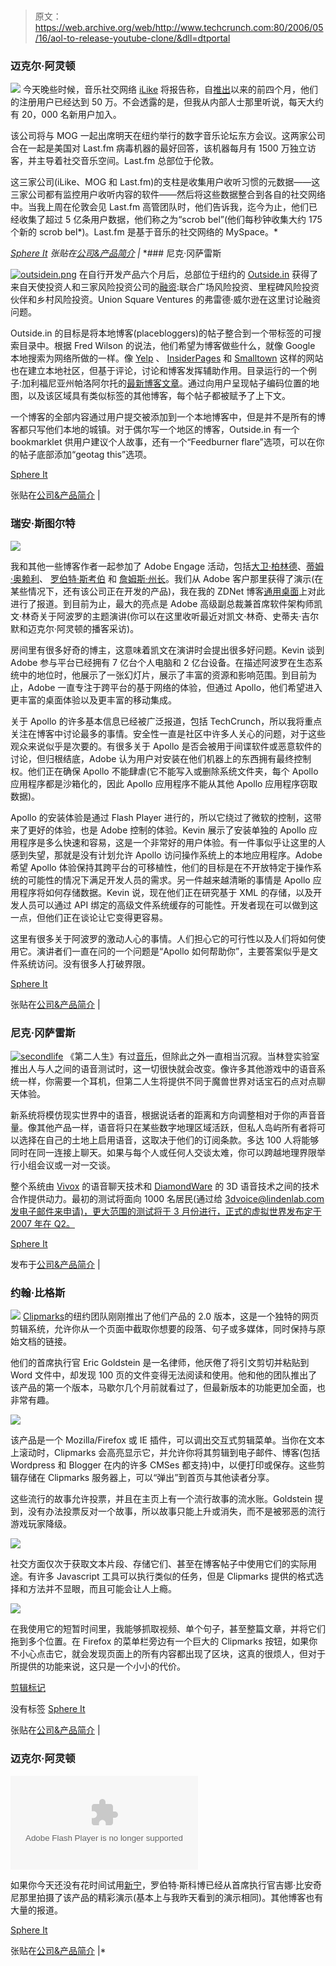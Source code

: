 # 

> 原文：<https://web.archive.org/web/http://www.techcrunch.com:80/2006/05/16/aol-to-release-youtube-clone/&dll=dtportal>

### 迈克尔·阿灵顿

[![](img/0c8c346643ae960d5c699cf1ecd89bef.png)](https://web.archive.org/web/20070228112645/http://www.ilike.com/) 今天晚些时候，音乐社交网络 [iLike](https://web.archive.org/web/20070228112645/http://www.ilike.com/) 将报告称，自[推出](https://web.archive.org/web/20070228112645/http://www.techcrunch.com/2006/10/24/ilike-brings-free-indy-music-to-itunes-recommendations/)以来的前四个月，他们的注册用户已经达到 50 万。不会透露的是，但我从内部人士那里听说，每天大约有 20，000 名新用户加入。

该公司将与 MOG 一起出席明天在纽约举行的数字音乐论坛东方会议。这两家公司合在一起是美国对 Last.fm 病毒机器的最好回答，该机器每月有 1500 万独立访客，并主导着社交音乐空间。Last.fm 总部位于伦敦。

这三家公司(iLike、MOG 和 Last.fm)的支柱是收集用户收听习惯的元数据——这三家公司都有监控用户收听内容的软件——然后将这些数据整合到各自的社交网络中。当我上周在伦敦会见 Last.fm 高管团队时，他们告诉我，迄今为止，他们已经收集了超过 5 亿条用户数据，他们称之为“scrob bel”(他们每秒钟收集大约 175 个新的 scrob bel*)。Last.fm 是基于音乐的社交网络的 MySpace。*

*[Sphere It](https://web.archive.org/web/20070228112645/http://www.sphere.com/search?q=sphereit:http://www.techcrunch.com/2007/02/27/ilike-growing-quickly-still-massively-trailing-lastfm/ "Related Blogs & Articles")* *张贴在[公司&产品简介](https://web.archive.org/web/20070228112645/http://www.techcrunch.com/category/company-product-profiles/ "View all posts in Company & Product Profiles") |*  *### 尼克·冈萨雷斯

[![outsidein.png](img/810715ae187f071aa5384afa3cd1c28b.png)](https://web.archive.org/web/20070228112645/http://outside.in/) 在自行开发产品六个月后，总部位于纽约的 [Outside.in](https://web.archive.org/web/20070228112645/http://outside.in/) 获得了来自天使投资人和三家风险投资公司的[融资](https://web.archive.org/web/20070228112645/http://outside.in/blog/2007/02/27/new-features-and-financing-press-release/):联合广场风险投资、里程碑风险投资伙伴和乡村风险投资。Union Square Ventures 的弗雷德·威尔逊在这里讨论融资问题。

Outside.in 的目标是将本地博客(placebloggers)的帖子整合到一个带标签的可搜索目录中。根据 Fred Wilson 的说法，他们希望为博客做些什么，就像 Google 本地搜索为网络所做的一样。像 [Yelp](https://web.archive.org/web/20070228112645/http://www.techcrunch.com/2006/10/04/yelp-secures-10-million-more-for-local-reviews/) 、 [InsiderPages](https://web.archive.org/web/20070228112645/http://www.techcrunch.com/2007/02/22/insider-pages-acquisition-may-be-announced-next-week/) 和 [Smalltown](https://web.archive.org/web/20070228112645/http://www.techcrunch.com/2006/10/10/smalltowncom-small-town-reviews-in-flash/) 这样的网站也在建立本地社区，但基于评论，讨论和博客发挥辅助作用。目录运行的一个例子:加利福尼亚州帕洛阿尔托的[最新博客文章](https://web.archive.org/web/20070228112645/http://outside.in/palo_alto)。通过向用户呈现帖子编码位置的地图，以及该区域具有类似标签的其他博客，每个帖子都被赋予了上下文。

一个博客的全部内容通过用户提交被添加到一个本地博客中，但是并不是所有的博客都只写他们本地的城镇。对于偶尔写一个地区的博客，Outside.in 有一个 bookmarklet 供用户建议个人故事，还有一个“Feedburner flare”选项，可以在你的帖子底部添加“geotag this”选项。

[Sphere It](https://web.archive.org/web/20070228112645/http://www.sphere.com/search?q=sphereit:http://www.techcrunch.com/2007/02/27/outsidein-gets-cash-for-geocoding-the-blogosphere/ "Related Blogs & Articles")

张贴在[公司&产品简介](https://web.archive.org/web/20070228112645/http://www.techcrunch.com/category/company-product-profiles/ "View all posts in Company & Product Profiles") |

### 瑞安·斯图尔特

![](img/ed84388c53db20021c3bcaa0156ba2fa.png)

我和其他一些博客作者一起参加了 Adobe Engage 活动，包括[大卫·柏林德](https://web.archive.org/web/20070228112645/http://blogs.zdnet.com/Berlind/?p=361)、[蒂姆·奥赖利](https://web.archive.org/web/20070228112645/http://radar.oreilly.com/archives/2007/02/creating_engagi.html)、 [罗伯特·斯考伯](https://web.archive.org/web/20070228112645/http://scobleizer.com/2007/02/27/drinking-the-adobe-coffee/) 和 [詹姆斯·州长](https://web.archive.org/web/20070228112645/http://www.redmonk.com/jgovernor/2007/02/27/adobe-engage-fighting-agai<br%20/>nst-the-architecture-of-the-space/)。我们从 Adobe 客户那里获得了演示(在某些情况下，还有该公司正在开发的产品)，我在我的 ZDNet 博客[通用桌面](https://web.archive.org/web/20070228112645/http://blogs.zdnet.com/Stewart/)上对此进行了报道。到目前为止，最大的亮点是 Adobe 高级副总裁兼首席软件架构师凯文·林奇关于阿波罗的主题演讲(你可以在这里收听最近对凯文·林奇、史蒂夫·吉尔默和迈克尔·阿灵顿的播客采访)。

房间里有很多好奇的博主，这意味着凯文在演讲时会提出很多好问题。Kevin 谈到 Adobe 参与平台已经拥有 7 亿台个人电脑和 2 亿台设备。在描述阿波罗在生态系统中的地位时，他展示了一张幻灯片，展示了丰富的资源和影响范围。到目前为止，Adobe 一直专注于跨平台的基于网络的体验，但通过 Apollo，他们希望进入更丰富的桌面体验以及更丰富的移动集成。

关于 Apollo 的许多基本信息已经被广泛报道，包括 TechCrunch，所以我将重点关注在博客中讨论最多的事情。安全性一直是社区中许多人关心的问题，对于这些观众来说似乎是次要的。有很多关于 Apollo 是否会被用于间谍软件或恶意软件的讨论，但归根结底，Adobe 认为用户对安装在他们机器上的东西拥有最终控制权。他们正在确保 Apollo 不能肆虐(它不能写入或删除系统文件夹，每个 Apollo 应用程序都是沙箱化的，因此 Apollo 应用程序不能从其他 Apollo 应用程序窃取数据)。

Apollo 的安装体验是通过 Flash Player 进行的，所以它绕过了微软的控制，这带来了更好的体验，也是 Adobe 控制的体验。Kevin 展示了安装单独的 Apollo 应用程序是多么快速和容易，这是一个非常好的用户体验。有一件事似乎让这里的人感到失望，那就是没有计划允许 Apollo 访问操作系统上的本地应用程序。Adobe 希望 Apollo 体验保持其跨平台的可移植性，他们的目标是在不开放特定于操作系统的可能性的情况下满足开发人员的需求。另一件越来越清晰的事情是 Apollo 应用程序将如何存储数据。Kevin 说，现在他们正在研究基于 XML 的存储，以及开发人员可以通过 API 绑定的高级文件系统缓存的可能性。开发者现在可以做到这一点，但他们正在谈论让它变得更容易。

这里有很多关于阿波罗的激动人心的事情。人们担心它的可行性以及人们将如何使用它。演讲者们一直在问的一个问题是“Apollo 如何帮助你”，主要答案似乎是文件系统访问。没有很多人打破界限。

[Sphere It](https://web.archive.org/web/20070228112645/http://www.sphere.com/search?q=sphereit:http://www.techcrunch.com/2007/02/27/talking-apollo-with-kevin-lynch-at-adobe-engage/ "Related Blogs & Articles")

张贴在[公司&产品简介](https://web.archive.org/web/20070228112645/http://www.techcrunch.com/category/company-product-profiles/ "View all posts in Company & Product Profiles") |

### 尼克·冈萨雷斯

[![secondlife](img/40cd104c11b4aa6507140757844093ce.png)](https://web.archive.org/web/20070228112645/http://secondlife.com/) 《第二人生》有过[音乐](https://web.archive.org/web/20070228112645/http://secondlife.com/community/music.php)，但除此之外一直相当沉寂。当林登实验室推出人与人之间的语音测试时，这一切很快就会改变。像许多其他游戏中的语音系统一样，你需要一个耳机，但第二人生将提供不同于魔兽世界对话宝石的点对点聊天体验。

新系统将模仿现实世界中的语音，根据说话者的距离和方向调整相对于你的声音音量。像其他产品一样，语音将只在某些数字地理区域活跃，但私人岛屿所有者将可以选择在自己的土地上启用语音，这取决于他们的订阅条款。多达 100 人将能够同时在同一连接上聊天。如果与每个人或任何人交谈太难，你可以跨越地理界限举行小组会议或一对一交谈。

整个系统由 [Vivox](https://web.archive.org/web/20070228112645/http://www.vivox.com/) 的语音聊天技术和 [DiamondWare](https://web.archive.org/web/20070228112645/http://www.diamondware.com/) 的 3D 语音技术之间的技术合作提供动力。最初的测试将面向 1000 名居民(通过给 3dvoice@lindenlab.com[发电子邮件来申请)，更大范围的测试将于 3 月份进行，正式的虚拟世界发布定于 2007 年在 Q2。](https://web.archive.org/web/20070228112645/mailto:3dvoice@lindenlab.com)

[Sphere It](https://web.archive.org/web/20070228112645/http://www.sphere.com/search?q=sphereit:http://www.techcrunch.com/2007/02/27/second-life-speaks/ "Related Blogs & Articles")

发布于[公司&产品简介](https://web.archive.org/web/20070228112645/http://www.techcrunch.com/category/company-product-profiles/ "View all posts in Company & Product Profiles") |

### 约翰·比格斯

![](img/10dda36ca51caedb5b89ce068733a59b.png)
[Clipmarks](https://web.archive.org/web/20070228112645/http://www.techcrunch.com/2006/10/24/the-new-mozilla-recommended-add-ons-list-the-winners-and-the-losers/)的纽约团队刚刚推出了他们产品的 2.0 版本，这是一个独特的网页剪辑系统，允许你从一个页面中截取你想要的段落、句子或多媒体，同时保持与原始文档的链接。

他们的首席执行官 Eric Goldstein 是一名律师，他厌倦了将引文剪切并粘贴到 Word 文件中，却发现 100 页的文件变得无法阅读和使用。他和他的团队推出了该产品的第一个版本，马歇尔几个月前就看过了，但最新版本的功能更加全面，也非常有趣。

![](img/bf29cc0daaf7d01bc1e35efa9e5157d8.png)

该产品是一个 Mozilla/Firefox 或 IE 插件，可以调出交互式剪辑菜单。当你在文本上滚动时，Clipmarks 会高亮显示它，并允许你将其剪辑到电子邮件、博客(包括 Wordpress 和 Blogger 在内的许多 CMSes 都支持)中，以便打印或保存。这些剪辑存储在 Clipmarks 服务器上，可以“弹出”到首页与其他读者分享。

这些流行的故事允许投票，并且在主页上有一个流行故事的流水账。Goldstein 提到，没有办法投票反对一个故事，所以故事只能上升或消失，而不是被邪恶的流行游戏玩家降级。

![](img/4e222d027158338f2935b1fa7afa6c0e.png)

社交方面仅次于获取文本片段、存储它们、甚至在博客帖子中使用它们的实际用途。有许多 Javascript 工具可以执行类似的任务，但是 Clipmarks 提供的格式选择和方法并不显眼，而且可能会让人上瘾。

![](img/1322c4c0eaea450337ac7e51213fb9d1.png)

在我使用它的短暂时间里，我能够抓取视频、单个句子，甚至整篇文章，并将它们拖到多个位置。在 Firefox 的菜单栏旁边有一个巨大的 Clipmarks 按钮，如果你不小心点击它，就会发现页面上的所有内容都出现了区块，这真的很烦人，但对于所提供的功能来说，这只是一个小小的代价。

[剪辑标记](https://web.archive.org/web/20070228112645/http://www.clipmarks.com/)

 没有标签 [Sphere It](https://web.archive.org/web/20070228112645/http://www.sphere.com/search?q=sphereit:http://www.techcrunch.com/2007/02/27/clipmarks-a-highlighter-for-the-web/ "Related Blogs & Articles")

张贴在[公司&产品简介](https://web.archive.org/web/20070228112645/http://www.techcrunch.com/category/company-product-profiles/ "View all posts in Company & Product Profiles") |

### 迈克尔·阿灵顿

<embed type="application/x-shockwave-flash" src="https://web.archive.org/web/20070228112645oe_/http://www.podtech.net/player/podtech-player.swf?bc=3F34K2L1" flashvars="content=http://media1.podtech.net/media/2007/02/PID_010362/Podtech_NING_demo.flv&amp;totalTime=751000&amp;">

如果你今天还没有花时间试用[新宁](https://web.archive.org/web/20070228112645/http://www.techcrunch.com/2007/02/26/ning-in-full/)，罗伯特·斯科博已经从首席执行官吉娜·比安奇尼那里拍摄了该产品的精彩演示(基本上与我昨天看到的演示相同)。其他博客也有大量的报道。

[Sphere It](https://web.archive.org/web/20070228112645/http://www.sphere.com/search?q=sphereit:http://www.techcrunch.com/2007/02/27/ning-demo-video/ "Related Blogs & Articles")

张贴在[公司&产品简介](https://web.archive.org/web/20070228112645/http://www.techcrunch.com/category/company-product-profiles/ "View all posts in Company & Product Profiles") |*